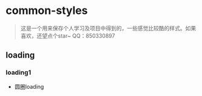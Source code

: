 # common-styles
> 这是一个用来保存个人学习及项目中得到的，一些感觉比较酷的样式。如果喜欢，还望点个star~
> QQ：850330897

## loading
### loading1
* 圆圈loading